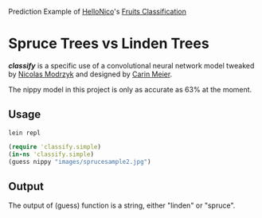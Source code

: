 Prediction Example of [HelloNico](https://github.com/hellonico)'s [Fruits Classification](https://github.com/hellonico/fruits-classification)

# Spruce Trees vs Linden Trees

***classify*** is a specific use of a convolutional neural network model tweaked by [Nicolas Modrzyk](https://github.com/hellonico) and designed by [Carin Meier](https://github.com/gigasquid).

The nippy model in this project is only as accurate as 63% at the moment.

## Usage

```
lein repl
```

```clojure
(require 'classify.simple)
(in-ns 'classify.simple)
(guess nippy "images/sprucesample2.jpg")
```

## Output

The output of (guess) function is a string, either "linden" or "spruce".